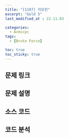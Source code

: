```yaml
---
title: "[1107] 리모컨" 
excerpt: "Gold 5"
last_modified_at : 22.11.03

categories:
  - Acmicpc
tags:
  - [Brute Force]

toc: true
toc_sticky: true
---
```

## 문제 링크

## 문제 설명
  
## 소스 코드
  
## 코드 분석
  
  